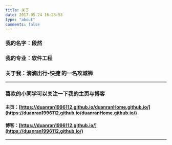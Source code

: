 ```yaml
---
title: 关于
date: 2017-05-24 16:28:53
type: "about"
comments: false
---
```


### 我的名字：段然

### 我的专业：软件工程

### 关于我：滴滴出行-快捷 的一名攻城狮

***

### 喜欢的小同学可以关注一下我的主页与博客

#### 主页：[https://duanran1996112.github.io/duanranHome.github.io/](https://duanran1996112.github.io/duanranHome.github.io/)

#### 博客：[https://duanran1996112.github.io/](https://duanran1996112.github.io/)

***